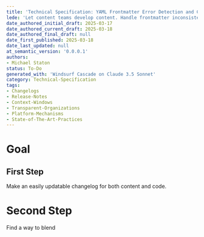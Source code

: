 ```yaml
---
title: 'Technical Specification: YAML Frontmatter Error Detection and Correction System'
lede: 'Let content teams develop content. Handle frontmatter inconsistencies gracefully for a seamless user experience.'
date_authored_initial_draft: 2025-03-17
date_authored_current_draft: 2025-03-18
date_authored_final_draft: null
date_first_published: 2025-03-18
date_last_updated: null
at_semantic_version: '0.0.0.1'
authors: 
- Michael Staton
status: To-Do
generated_with: 'Windsurf Cascade on Claude 3.5 Sonnet'
category: Technical-Specification
tags:
- Changelogs
- Release-Notes
- Context-Windows
- Transparent-Organizations
- Platform-Mechanisms
- State-of-The-Art-Practices
---
```


# Goal

## First Step
Make an easily updatable changelog for both content and code.  

# Second Step
Find a way to blend